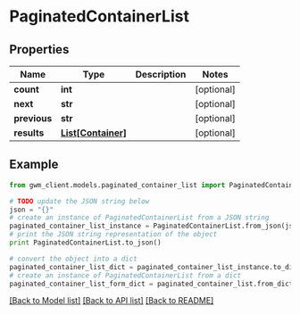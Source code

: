 # PaginatedContainerList


## Properties
Name | Type | Description | Notes
------------ | ------------- | ------------- | -------------
**count** | **int** |  | [optional] 
**next** | **str** |  | [optional] 
**previous** | **str** |  | [optional] 
**results** | [**List[Container]**](Container.md) |  | [optional] 

## Example

```python
from gwm_client.models.paginated_container_list import PaginatedContainerList

# TODO update the JSON string below
json = "{}"
# create an instance of PaginatedContainerList from a JSON string
paginated_container_list_instance = PaginatedContainerList.from_json(json)
# print the JSON string representation of the object
print PaginatedContainerList.to_json()

# convert the object into a dict
paginated_container_list_dict = paginated_container_list_instance.to_dict()
# create an instance of PaginatedContainerList from a dict
paginated_container_list_form_dict = paginated_container_list.from_dict(paginated_container_list_dict)
```
[[Back to Model list]](../README.md#documentation-for-models) [[Back to API list]](../README.md#documentation-for-api-endpoints) [[Back to README]](../README.md)



